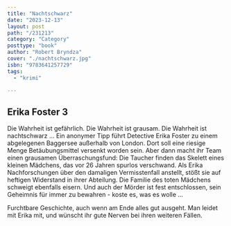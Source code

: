 ```yaml
---
title: "Nachtschwarz"
date: "2023-12-13"
layout: post
path: "/231213"
category: "Category"
posttype: "book"
author: "Robert Bryndza"
cover: "./nachtschwarz.jpg"
isbn: "9783641257729"
tags:
  - "krimi"

---
```

## Erika Foster 3

Die Wahrheit ist gefährlich. Die Wahrheit ist grausam. Die Wahrheit ist nachtschwarz ...
Ein anonymer Tipp führt Detective Erika Foster zu einem abgelegenen Baggersee außerhalb von London. Dort soll eine riesige Menge Betäubungsmittel versenkt worden sein. Aber dann macht ihr Team einen grausamen Überraschungsfund: Die Taucher finden das Skelett eines kleinen Mädchens, das vor 26 Jahren spurlos verschwand. Als Erika Nachforschungen über den damaligen Vermisstenfall anstellt, stößt sie auf heftigen Widerstand in ihrer Abteilung. Die Familie des toten Mädchens schweigt ebenfalls eisern. Und auch der Mörder ist fest entschlossen, sein Geheimnis für immer zu bewahren - koste es, was es wolle ...

Furchtbare Geschichte, auch wenn am Ende alles gut ausgeht. Man leidet mit Erika mit, und wünscht ihr gute Nerven bei ihren weiteren Fällen.
